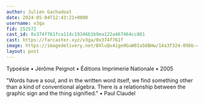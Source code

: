 ```yaml
---
author: Julien Gachadoat
date: 2024-05-04T12:43:21+0000
username: v3ga
fid: 252572
cast_id: 0x374f761fca114c19346b1b9ea122a467464cc801
cast: https://farcaster.xyz/v3ga/0x374f761f
image: https://imagedelivery.net/BXluQx4ige9GuW0Ia56BHw/14a3f324-09bb-4f27-c826-d1b062499900/original
layout: post
---
```


Typoésie • Jérôme Peignot • Éditions Imprimerie Nationale • 2005

"Words have a soul, and in the written word itself, we find something other than a kind of conventional algebra. There is a relationship between the graphic sign and the thing signified." • Paul Claudel

<img src='https://imagedelivery.net/BXluQx4ige9GuW0Ia56BHw/14a3f324-09bb-4f27-c826-d1b062499900/original' alt='' referrerpolicy='no-referrer'/>
<img src='https://imagedelivery.net/BXluQx4ige9GuW0Ia56BHw/76e013b8-327c-44d8-f0ea-995d60920400/original' alt='' referrerpolicy='no-referrer'/>
